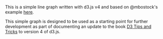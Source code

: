 This is a simple line graph written with d3.js v4 and based on @mbostock's example [here](http://bl.ocks.org/mbostock/02d893e3486c70c4475f). 

This simple graph is designed to be used as a starting point for further development as part of documenting an update to the book [D3 Tips and Tricks](https://leanpub.com/d3-t-and-t-v4) to version 4 of d3.js.